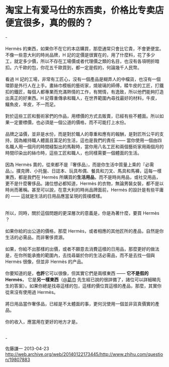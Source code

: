 # 淘宝上有爱马仕的东西卖，价格比专卖店便宜很多，真的假的？

<div class="fixed-summary zm-editable-content clearfix">-<br><br>Hermès 的東西，如果你不在它的本店購買，那麼通常只會比它貴，不會更便宜。不像一些意大利的時尚品牌，H 記的定價是很實在的，用了什麼料，花了多少工，就定多少價，所以不存在工場價或者代理價之類的名目，也沒有各項明折暗扣。六千歐的包，你花五千歐買到，都一定是假的，何論幾千人民幣。<br><br>看過 H 記的工場，非常有工匠心，沒有一個產品是糊弄人的中檔貨，也沒有一個環節是外行人在上手。畫絲巾模板的藝術家，燒玻璃的師傅，糅牛皮的工匠，打鐵扣的鐵匠，每個人都專業而充滿熱情的工作，有閒情，有逸致，所以他們能夠打造出真正的好東西。H 記尊重傳承和職人，在世界範圍內尋找最好的材料，牛皮，鱷魚皮，羊皮，不一而足。<br><br>對於這些工匠和藝術家們的作品，用標價的方式去販賣，已經有些不體面。所以如果一定要標價，也必須是一個公道的價格，而不可能打上水份。<br><br>品牌之溢價，並非是水份，而是對於職人的尊重和應有的報酬，是對匠所公平的支持，因為維持職人體面且富足的生活，這也是我們的責任 —— 當你使用一個由四名職人用一個月的時間縫製出的馬鞍時，當你用八名工匠和兩個藝術家用兩個月的時間印染出的絲巾時，這些工匠和職人，也同樣需要一個體面的生活。<br><br>因為 Hermès 賣的，從來都不是『奢侈品』，而是你生活中質量上乘的『必需品』。撲克牌、小托盤、日誌本、玩具布偶、餐具和刀叉、馬具和馬褲，這每一樣東西，都是我們在 Hermès 所購買的<b>生活用品</b>，而不是時尚用品，或社交用品，更不是什麼奢侈品。諸位想必都知道，Hermès 的衣物，無論男裝女裝，都不是以時尚而著稱。甚至可以說，在意大利的時尚品牌面前，Hermès 的設計是有些平庸的 —— 這就是生活的日用品應當呈現的質樸模樣。<br><br><br>所以，同時，關於這個問題的更深層次的意義是，你是為著什麼，要買 Hermès ？<br><br>如果你給的出公道的價格，那麼 Hermès，或者相應的其他匠所的產品，自然是你生活的必需品，而非奢侈資源。<br><br>如果，你給不出那樣的出價，或者不願意去消費這樣的日用品，那麼更好的做法是，在你所能承擔的範圍內，去找尋屬於你的生活必需品，而不是去找一個與 Hermès 很像，但並非 Hermès 的产品。<br><br>你要知道的是，<b>也許</b>它可以很像，但其實它們是兩樣東西 —— <b>它不是假的 Hermès</b>， 它是<b>另一樣東西</b>（<a class="member_mention" data-hash="2d6717f820b2fc9e6450b0a3ff7542eb" href="/web/20140122173445/http://www.zhihu.com/people/2d6717f820b2fc9e6450b0a3ff7542eb" data-tip="p$b$2d6717f820b2fc9e6450b0a3ff7542eb">@葛巾</a> 先生經已說的很詳備了，諸位可以詳細睇先生的答案）。如果你總是找尋這樣的包，這樣的價位買這樣的產品，那麼，其實你從來沒有使用過 Hermès。<br><br>將日用品當作奢侈品，已經是不太體面的事，更何況使用一個並非貨真價實的產品。<br><br>你的收入，應當用在更好的地方才是。<br><br><br>-
</div>

佐藤謙一 2013-04-23 http://web.archive.org/web/20140122173445/http://www.zhihu.com/question/19807883